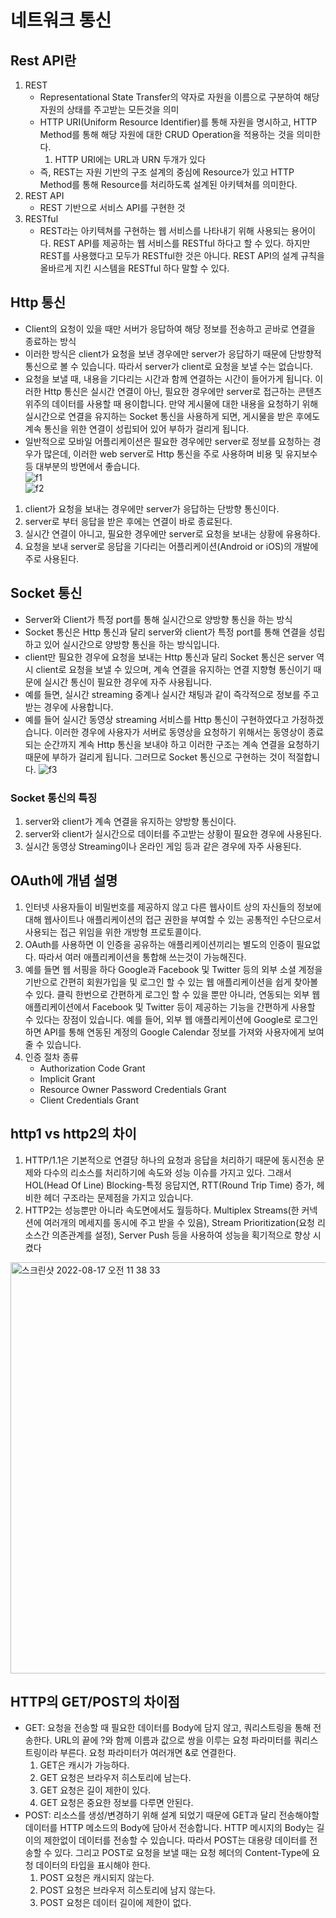 # 네트워크 통신

## Rest API란
1. REST
    - Representational State Transfer의 약자로 자원을 이름으로 구분하여 해당 자원의 상태를 주고받는 모든것을 의미
    - HTTP URI(Uniform Resource Identifier)를 통해 자원을 명시하고, HTTP Method를 통해 해당 자원에 대한 CRUD Operation을 적용하는 것을 의미한다.
        1. HTTP URI에는 URL과 URN 두개가 있다
    - 즉, REST는 자원 기반의 구조 설계의 중심에 Resource가 있고 HTTP Method를 통해 Resource를 처리하도록 설계된 아키텍쳐를 의미한다.
2. REST API
    - REST 기반으로 서비스 API를 구현한 것
3. RESTful
    - REST라는 아키텍쳐를 구현하는 웹 서비스를 나타내기 위해 사용되는 용어이다. REST API를 제공하는 웹 서비스를 RESTful 하다고 할 수 있다. 하지만 REST를 사용했다고 모두가 RESTful한 것은 아니다. REST API의 설계 규칙을 올바르게 지킨 시스템을 RESTful 하다 말할 수 있다.

## Http 통신
- Client의 요청이 있을 때만 서버가 응답하여 해당 정보를 전송하고 곧바로 연결을 종료하는 방식
- 이러한 방식은 client가 요청을 보낸 경우에만 server가 응답하기 때문에 단방향적 통신으로 볼 수 있습니다. 따라서 server가 client로 요청을 보낼 수는 없습니다.
- 요청을 보낼 때, 내용을 기다리는 시간과 함께 연결하는 시간이 들어가게 됩니다. 이러한 Http 통신은 실시간 연결이 아닌, 필요한 경우에만 server로 접근하는 콘텐츠 위주의 데이터를 사용할 때 용이합니다.  만약 게시물에 대한 내용을 요청하기 위해 실시간으로 연결을 유지하는 Socket 통신을 사용하게 되면, 게시물을 받은 후에도 계속 통신을 위한 연결이 성립되어 있어 부하가 걸리게 됩니다.
- 일반적으로 모바일 어플리케이션은 필요한 경우에만 server로 정보를 요청하는 경우가 많은데, 이러한 web server로 Http 통신을 주로 사용하며 비용 및 유지보수 등 대부분의 방면에서 좋습니다.     
![f1](https://user-images.githubusercontent.com/45002556/108620020-579b0800-746c-11eb-9051-18df4b2bf574.png)     
![f2](https://user-images.githubusercontent.com/45002556/108620021-58cc3500-746c-11eb-8234-0d9c739abb73.png)

1. client가 요청을 보내는 경우에만 server가 응답하는 단방향 통신이다.
2. server로 부터 응답을 받은 후에는 연결이 바로 종료된다.
3. 실시간 연결이 아니고, 필요한 경우에만 server로 요청을 보내는 상황에 유용하다.
4. 요청을 보내 server로 응답을 기다리는 어플리케이션(Android or iOS)의 개발에 주로 사용된다.

## Socket 통신
- Server와 Client가 특정 port를 통해 실시간으로 양방향 통신을 하는 방식
- Socket 통신은 Http 통신과 달리 server와 client가 특정 port를 통해 연결을 성립하고 있어 실시간으로 양방향 통신을 하는 방식입니다.
- client만 필요한 경우에 요청을 보내는 Http 통신과 달리 Socket 통신은 server 역시 client로 요청을 보낼 수 있으며, 계속 연결을 유지하는 연결 지향형 통신이기 때문에 실시간 통신이 필요한 경우에 자주 사용됩니다.
- 예를 들면, 실시간 streaming 중계나 실시간 채팅과 같이 즉각적으로 정보를 주고받는 경우에 사용합니다.
- 예를 들어 실시간 동영상 streaming 서비스를 Http 통신이 구현하였다고 가정하겠습니다. 이러한 경우에 사용자가 서버로 동영상을 요청하기 위해서는 동영상이 종료되는 순간까지 계속 Http 통신을 보내야 하고 이러한 구조는 계속 연결을 요청하기 때문에 부하가 걸리게 됩니다. 그러므로 Socket 통신으로 구현하는 것이 적절합니다.
![f3](https://user-images.githubusercontent.com/45002556/108620022-5964cb80-746c-11eb-8baf-ec8001bf79f5.png)

### Socket 통신의 특징    
1. server와 client가 계속 연결을 유지하는 양방향 통신이다.
2. server와 client가 실시간으로 데이터를 주고받는 상황이 필요한 경우에 사용된다. 
3. 실시간 동영상 Streaming이나 온라인 게임 등과 같은 경우에 자주 사용된다.

## OAuth에 개념 설명
1. 인터넷 사용자들이 비밀번호를 제공하지 않고 다른 웹사이트 상의 자신들의 정보에 대해 웹사이트나 애플리케이션의 접근 권한을 부여할 수 있는 공통적인 수단으로서 사용되는 접근 위임을 위한 개방형 프로토콜이다.
2. OAuth를 사용하면 이 인증을 공유하는 애플리케이션끼리는 별도의 인증이 필요없다. 따라서 여러 애플리케이션을 통합해 쓰는것이 가능해진다.
3. 예를 들면 웹 서핑을 하다 Google과 Facebook 및 Twitter 등의 외부 소셜 계정을 기반으로 간편히 회원가입을 및 로그인 할 수 있는 웹 애플리케이션을 쉽게 찾아볼 수 있다. 클릭 한번으로 간편하게 로그인 할 수 있을 뿐만 아니라, 연동되는 외부 웹 애플리케이션에서 Facebook 및 Twitter 등이 제공하는 기능을 간편하게 사용할 수 있다는 장점이 있습니다. 예를 들어, 외부 웹 애플리케이션에 Google로 로그인하면 API를 통해 연동된 계정의 Google Calendar 정보를 가져와 사용자에게 보여줄 수 있습니다.
4. 인증 절차 종류
    - Authorization Code Grant
    - Implicit Grant
    - Resource Owner Password Credentials Grant
    - Client Credentials Grant

## http1 vs http2의 차이
1. HTTP/1.1은 기본적으로 연결당 하나의 요청과 응답을 처리하기 때문에 동시전송 문제와 다수의 리소스를 처리하기에 속도와 성능 이슈를 가지고 있다. 그래서 HOL(Head Of Line) Blocking-특정 응답지연, RTT(Round Trip Time) 증가, 헤비한 헤더 구조라는 문제점을 가지고 있습니다.
2. HTTP2는 성능뿐만 아니라 속도면에서도 월등하다. Multiplex Streams(한 커넥션에 여러개의 메세지를 동시에 주고 받을 수 있음), Stream Prioritization(요청 리소스간 의존관계를 설정), Server Push 등을 사용하여 성능을 획기적으로 향상 시켰다

<img width="658" alt="스크린샷 2022-08-17 오전 11 38 33" src="https://user-images.githubusercontent.com/45002556/222997614-48ba6853-7573-4f06-b4e4-649ba15d0df2.png">

## HTTP의 GET/POST의 차이점
- GET: 요청을 전송할 때 필요한 데이터를 Body에 담지 않고, 쿼리스트링을 통해 전송한다. URL의 끝에 ?와 함께 이름과 값으로 쌍을 이루는 요청 파라미터를 쿼리스트링이라 부른다. 요청 파라미터가 여러개면 &로 연결한다.
    1. GET은 캐시가 가능하다.
    2. GET 요청은 브라우저 히스토리에 남는다.
    3. GET 요청은 길이 제한이 있다.
    4. GET 요청은 중요한 정보를 다루면 안된다.
- POST: 리소스를 생성/변경하기 위해 설계 되었기 때문에 GET과 달리 전송해야할 데이터를 HTTP 메소드의 Body에 담아서 전송합니다. HTTP 메시지의 Body는 길이의 제한없이 데이터를 전송할 수 있습니다. 따라서 POST는 대용량 데이터를 전송할 수 있다. 그리고 POST로 요청을 보낼 때는 요청 헤더의 Content-Type에 요청 데이터의 타입을 표시해야 한다.
    1. POST 요청은 캐시되지 않는다.
    2. POST 요청은 브라우저 히스토리에 남지 않는다.
    3. POST 요청은 데이터 길이에 제한이 없다.
